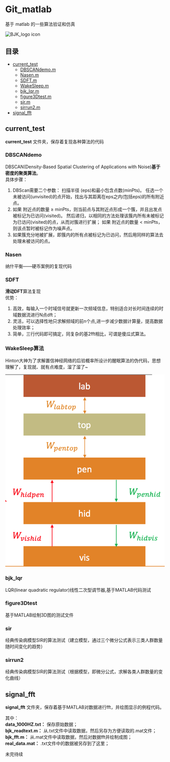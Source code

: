 # Git_matlab
基于 matlab 的一些算法验证和仿真
<br>

![BJK_logo icon](https://github.com/bjk12/LittleBird_TypeExercise/blob/main/bjk1.ico)  
## 目录
* [current_test](#current_test)
  * [DBSCANdemo.m](#dbscandemo)
  * [Nasen.m](#nasen)
  * [SDFT.m](#sdft)
  * [WakeSleep.m](#WakeSleep算法)
  * [bjk_lqr.m](#bjk_lqr)
  * [figure3Dtest.m](#figure3dtest)
  * [sir.m](#sir)
  * [sirrun2.m](#sirrun2)
* [signal_fft](#signal_fft)

## current_test
**current_test** 文件夹，保存着复现各种算法的代码<br>
### DBSCANdemo
DBSCAN(Density-Based Spatial Clustering of Applications with Noise)**基于密度的聚类算法**。<br>
具体步骤：
1. DBScan需要二个参数： 扫描半径 (eps)和最小包含点数(minPts)。 任选一个未被访问(unvisited)的点开始，找出与其距离在eps之内(包括eps)的所有附近点。<br>
2. 如果 附近点的数量 ≥ minPts，则当前点与其附近点形成一个簇，并且出发点被标记为已访问(visited)。 然后递归，以相同的方法处理该簇内所有未被标记为已访问(visited)的点，从而对簇进行扩展；
如果 附近点的数量 < minPts，则该点暂时被标记作为噪声点。<br>
3. 如果簇充分地被扩展，即簇内的所有点被标记为已访问，然后用同样的算法去处理未被访问的点。<br>

### Nasen
纳什平衡——硬币案例的复现代码
### SDFT
**滑动DFT**算法复现<br>
优势：
1. 高效，每输入一个时域信号就更新一次频域信息，特别适合对长时间连续的时域数据流进行N点dft；<br>
2. 灵活，可以选择性地只求解频域的前n个点,进一步减少数据计算量，提高数据处理效率；<br>
3. 简单，三行代码即可搞定，同复杂的基2fft相比，可谓是傻瓜式算法。<br>
### WakeSleep算法
Hinton大神为了求解置信神经网络的后验概率所设计的醒眠算法的伪代码，思想理解了，复现就、就有点难度，溜了溜了~<br>

![pic4_wake_sleep](https://github.com/bjk12/Git_matlab/blob/main/current_test/dbn_ws_updownAlgorithm.png)<br>
### bjk_lqr
LQR(linear quadratic regulator)线性二次型调节器,基于MATLAB代码测试
### figure3Dtest
基于MATLAB绘制3D图的测试文件
### sir
经典传染病模型SIR的算法测试（建立模型，通过三个微分公式表示三类人群数量随时间变化的趋势）
### sirrun2
经典传染病模型SIR的算法测试（根据模型，即微分公式，求解各类人群数量的变化曲线）
## signal_fft
**signal_fft** 文件夹，保存着基于MATLAB对数据进行fft，并绘图显示的例程代码。<br>

其中：<br>
**data_1000HZ.txt：** 保存原始数据；<br>
**bjk_readtext.m：** 从.txt文件中读取数据，然后另存为方便读取的.mat文件；<br>
**bjk_fft.m：** 从.mat文件中读取数据，然后对数据fft并绘制成图；<br>
**real_data.mat：** .txt文件中的数据被另存到了这里；<br>

未完待续
